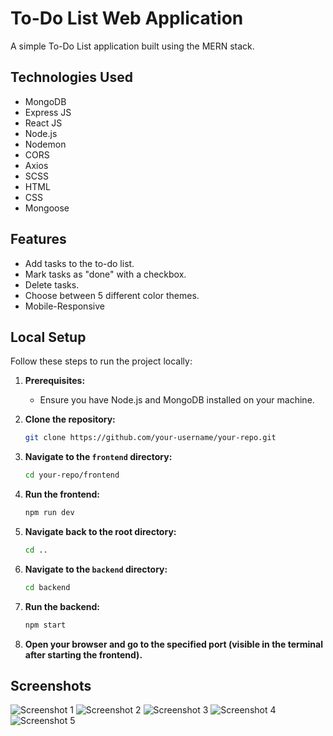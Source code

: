 # To-Do List Web Application

A simple To-Do List application built using the MERN stack.

## Technologies Used

- MongoDB
- Express JS
- React JS
- Node.js
- Nodemon
- CORS
- Axios
- SCSS
- HTML
- CSS
- Mongoose

## Features

- Add tasks to the to-do list.
- Mark tasks as "done" with a checkbox.
- Delete tasks.
- Choose between 5 different color themes.
- Mobile-Responsive

## Local Setup

Follow these steps to run the project locally:

1. **Prerequisites:**
   - Ensure you have Node.js and MongoDB installed on your machine.

2. **Clone the repository:**

    ```bash
    git clone https://github.com/your-username/your-repo.git
    ```

3. **Navigate to the `frontend` directory:**

    ```bash
    cd your-repo/frontend
    ```

4. **Run the frontend:**

    ```bash
    npm run dev
    ```

5. **Navigate back to the root directory:**

    ```bash
    cd ..
    ```

6. **Navigate to the `backend` directory:**

    ```bash
    cd backend
    ```

7. **Run the backend:**

    ```bash
    npm start
    ```

8. **Open your browser and go to the specified port (visible in the terminal after starting the frontend).**

## Screenshots

![Screenshot 1](public/screenshot1.png)
![Screenshot 2](public/screenshot2.png)
![Screenshot 3](public/screenshot3.png)
![Screenshot 4](public/screenshot4.png)
![Screenshot 5](public/screenshot5.png)